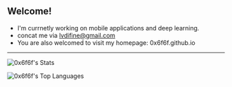 ## Welcome!

- I'm currnetly working on mobile applications and deep learning.
- concat me via lvdifine@gmail.com
- You are also welcomed to visit my homepage: 0x6f6f.github.io

---

![0x6f6f's Stats](https://github-readme-stats.vercel.app/api?username=0x6f6f&theme=onedark&show_icons=true&hide_border=true&count_private=true)

<!-- ![0x6f6f's Streak](https://github-readme-streak-stats.herokuapp.com/?user=0x6f6f&theme=onedark&hide_border=true) -->

![0x6f6f's Top Languages](https://github-readme-stats.vercel.app/api/top-langs/?username=0x6f6f&theme=onedark&show_icons=true&hide_border=true&layout=compact)